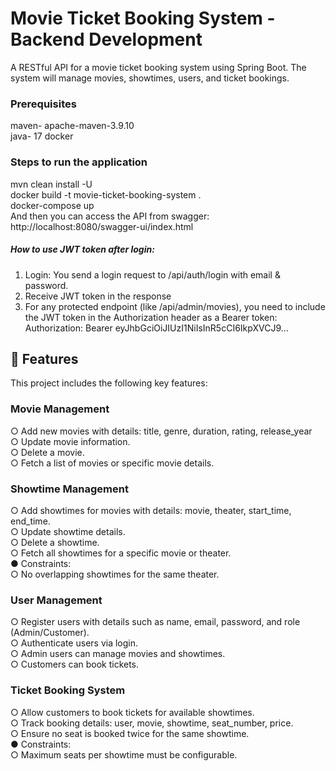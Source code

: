 # Movie Ticket Booking System - Backend Development
A RESTful API for a movie ticket booking system using Spring Boot. The system will manage movies, showtimes, users, and ticket bookings. 

### Prerequisites
maven- apache-maven-3.9.10  
java- 17
docker

### Steps to run the application
mvn clean install -U  
docker build -t movie-ticket-booking-system .  
docker-compose up  
And then you can access the API from swagger:  
http://localhost:8080/swagger-ui/index.html  

##### How to use JWT token after login:
1. Login: You send a login request to /api/auth/login with email & password.
2. Receive JWT token in the response 
3. For any protected endpoint (like /api/admin/movies), you need to include the JWT token in the Authorization header as a Bearer token:
   Authorization: Bearer eyJhbGciOiJIUzI1NiIsInR5cCI6IkpXVCJ9...

## 🚀 Features
This project includes the following key features:
### Movie Management
○	Add new movies with details: title, genre, duration, rating, release_year  
○	Update movie information.   
○	Delete a movie.   
○	Fetch a list of movies or specific movie details.   
### Showtime Management
○	Add showtimes for movies with details: movie, theater, start_time, end_time.   
○	Update showtime details.   
○	Delete a showtime.    
○	Fetch all showtimes for a specific movie or theater.   
●	Constraints:   
○	No overlapping showtimes for the same theater.   
### User Management
○	Register users with details such as name, email, password, and role (Admin/Customer).   
○	Authenticate users via login.   
○	Admin users can manage movies and showtimes.   
○	Customers can book tickets.
### Ticket Booking System
○	Allow customers to book tickets for available showtimes.    
○	Track booking details: user, movie, showtime, seat_number, price.    
○	Ensure no seat is booked twice for the same showtime.    
●	Constraints:    
○	Maximum seats per showtime must be configurable.
